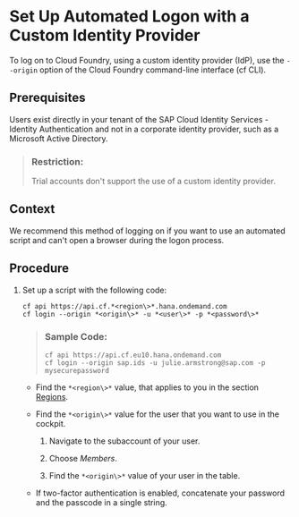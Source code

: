 <!-- loio98ec56a6dd4347b6ad466aaab19ded02 -->

# Set Up Automated Logon with a Custom Identity Provider

To log on to Cloud Foundry, using a custom identity provider \(IdP\), use the `--origin` option of the Cloud Foundry command-line interface \(cf CLI\).



<a name="loio98ec56a6dd4347b6ad466aaab19ded02__prereq_ifq_vn3_jlb"/>

## Prerequisites

Users exist directly in your tenant of the SAP Cloud Identity Services - Identity Authentication and not in a corporate identity provider, such as a Microsoft Active Directory.

> ### Restriction:  
> Trial accounts don't support the use of a custom identity provider.



## Context

We recommend this method of logging on if you want to use an automated script and can't open a browser during the logon process.



## Procedure

1.  Set up a script with the following code:

    ```nocode
    cf api https://api.cf.*<region\>*.hana.ondemand.com
    cf login --origin *<origin\>* -u *<user\>* -p *<password\>*
    
    ```

    > ### Sample Code:  
    > ```nocode
    > cf api https://api.cf.eu10.hana.ondemand.com
    > cf login --origin sap.ids -u julie.armstrong@sap.com -p mysecurepassword
    > 
    > ```

    -   Find the `*<region\>*` value, that applies to you in the section [Regions](../10-concepts/regions-350356d.md).

    -   Find the `*<origin\>*` value for the user that you want to use in the cockpit.

        1.  Navigate to the subaccount of your user.

        2.  Choose *Members*.

        3.  Find the `*<origin\>*` value of your user in the table.


    -   If two-factor authentication is enabled, concatenate your password and the passcode in a single string.



